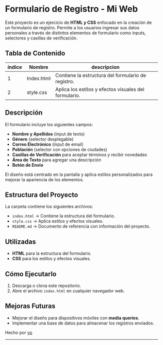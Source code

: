 # Formulario de Registro - Mi Web  

Este proyecto es un ejercicio de **HTML y CSS** enfocado en la creación de un formulario de registro. Permite a los usuarios ingresar sus datos personales a través de distintos elementos de formulario como inputs, selectores y casillas de verificación.  

##  Tabla de Contenido  
|índice|Nombre|descripcion
|-|-|-|
|1| Index.html|Contiene la estructura del formulario de registro.
|2| style.css |Aplica los estilos y efectos visuales del formulario.



##  Descripción  

El formulario incluye los siguientes campos:  

- **Nombre y Apellidos** (input de texto)  
- **Género** (selector desplegable)  
- **Correo Electrónico** (input de email)  
- **Población** (selector con opciones de ciudades)  
- **Casillas de Verificación** para aceptar términos y recibir novedades  
- **Área de Texto** para agregar una descripción  
- **Botón de Envío**  

El diseño está centrado en la pantalla y aplica estilos personalizados para mejorar la apariencia de los elementos.  

##  Estructura del Proyecto  

La carpeta contiene los siguientes archivos:  

- `index.html` → Contiene la estructura del formulario.  
- `style.css` → Aplica estilos y efectos visuales.  
- `README.md` → Documento de referencia con información del proyecto.  

##  Utilizadas  

- **HTML** para la estructura del formulario.  
- **CSS** para los estilos y efectos visuales.  

## Cómo Ejecutarlo  

1. Descarga o clona este repositorio.  
2. Abre el archivo `index.html` en cualquier navegador web.  
 

##  Mejoras Futuras  

- Mejorar el diseño para dispositivos móviles con **media queries**.  
- Implementar una base de datos para almacenar los registros enviados.  

Hecho por [yo](https://github.com/AuraCamilaPicoAraque)

---
